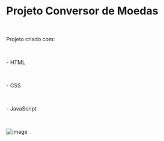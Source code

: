 <h1>Projeto Conversor de Moedas </h1>
<br>
<p>Projeto criado com:</p>
<br>
<p>- HTML</p>
<br>
<p>- CSS</p>
<br>
<p>- JavaScript</p>
<br>

![image](https://github.com/Lucianagomes1/Coversor-de-moedas/assets/88381890/a853d368-dd7c-4232-8ad3-6e45354162d7)
